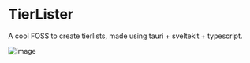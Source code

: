 # TierLister

A cool FOSS to create tierlists, made using tauri + sveltekit + typescript.

![image](https://github.com/eduardoghi/tierlister/assets/124214754/59195acc-01da-46a4-8c4d-b4fa18b69ecc)
